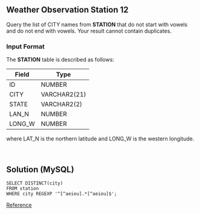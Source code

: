 [comment]: <> (Written: 24-Mar-2020)

## Weather Observation Station 12
Query the list of CITY names from **STATION** that do not start with vowels and do not end with vowels. 
Your result cannot contain duplicates.

### Input Format
The **STATION** table is described as follows:

| Field  | Type         |
|--------|--------------|
| ID     | NUMBER       |
| CITY   | VARCHAR2(21) |
| STATE  | VARCHAR2(2)  |
| LAN_N  | NUMBER       |
| LONG_W | NUMBER       |

where LAT_N is the northern latitude and LONG_W is the western longitude.

&nbsp;
## Solution (MySQL)
```
SELECT DISTINCT(city) 
FROM station 
WHERE city REGEXP '^[^aeiou].*[^aeiou]$';
```
[Reference](https://www.tutorialspoint.com/mysql/mysql-regexps.htm)
